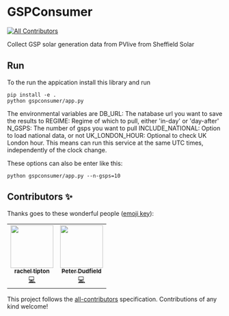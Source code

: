 # GSPConsumer
<!-- ALL-CONTRIBUTORS-BADGE:START - Do not remove or modify this section -->
[![All Contributors](https://img.shields.io/badge/all_contributors-2-orange.svg?style=flat-square)](#contributors-)
<!-- ALL-CONTRIBUTORS-BADGE:END -->
Collect GSP solar generation data from PVlive from Sheffield Solar

## Run

To the run the appication install this library and run
```
pip install -e .
python gspconsumer/app.py
```

The environmental variables are
DB_URL: The natabase url you want to save the results to
REGIME: Regime of which to pull, either 'in-day' or 'day-after'
N_GSPS: The number of gsps you want to pull
INCLUDE_NATIONAL: Option to load national data, or not
UK_LONDON_HOUR: Optional to check UK London hour. This means can run this service at the same
    UTC times, independently of the clock change.

These options can also be enter like this:
```
python gspconsumer/app.py --n-gsps=10
```

## Contributors ✨

Thanks goes to these wonderful people ([emoji key](https://allcontributors.org/docs/en/emoji-key)):

<!-- ALL-CONTRIBUTORS-LIST:START - Do not remove or modify this section -->
<!-- prettier-ignore-start -->
<!-- markdownlint-disable -->
<table>
  <tr>
    <td align="center"><a href="https://github.com/rachel-labri-tipton"><img src="https://avatars.githubusercontent.com/u/86949265?v=4?s=100" width="100px;" alt=""/><br /><sub><b>rachel tipton</b></sub></a><br /><a href="https://github.com/openclimatefix/GSPConsumer/commits?author=rachel-labri-tipton" title="Code">💻</a></td>
    <td align="center"><a href="https://github.com/peterdudfield"><img src="https://avatars.githubusercontent.com/u/34686298?v=4?s=100" width="100px;" alt=""/><br /><sub><b>Peter Dudfield</b></sub></a><br /><a href="https://github.com/openclimatefix/GSPConsumer/commits?author=peterdudfield" title="Code">💻</a></td>
  </tr>
</table>

<!-- markdownlint-restore -->
<!-- prettier-ignore-end -->

<!-- ALL-CONTRIBUTORS-LIST:END -->

This project follows the [all-contributors](https://github.com/all-contributors/all-contributors) specification. Contributions of any kind welcome!
